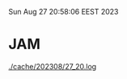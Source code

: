 Sun Aug 27 20:58:06 EEST 2023
# JAM
<a href='./cache/202308/27_20.log'>./cache/202308/27_20.log</a>
